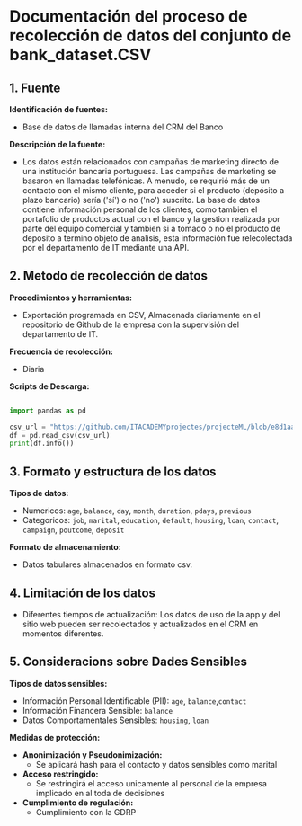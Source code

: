 # Documentación del proceso de recolección de datos del conjunto de bank_dataset.CSV
## 1. Fuente

**Identificación de fuentes:**
- Base de datos de llamadas interna del CRM del Banco

**Descripción de la fuente:**
- Los datos están relacionados con campañas de marketing directo de una institución bancaria portuguesa. Las campañas de marketing se basaron en llamadas telefónicas. A menudo, se requirió más de un contacto con el mismo cliente, para acceder si el producto (depósito a plazo bancario) sería ('sí') o no ('no') suscrito. La base de datos contiene información personal de los clientes, como tambien el portafolio de productos actual con el banco y la gestion realizada por parte del equipo comercial y tambien si a tomado o no el producto de deposito a termino objeto de analisis, esta información fue relecolectada por el departamento de IT mediante una API.
  
## 2. Metodo de recolección de datos

**Procedimientos y herramientas:**
- Exportación programada en CSV, Almacenada diariamente en el repositorio de Github de la empresa con la supervisión del departamento de IT.

**Frecuencia de recolección:**
- Diaria
  
**Scripts de Descarga:**

```python

import pandas as pd

csv_url = "https://github.com/ITACADEMYprojectes/projecteML/blob/e8d1aab0a24ddf55af9dfd9e83b1ea79e34c1af9/bank_dataset.CSV"
df = pd.read_csv(csv_url)
print(df.info())

```

## 3. Formato y estructura de los datos

**Tipos de datos:**
- Numericos: `age`, `balance`, `day`, `month`, `duration`, `pdays`, `previous`
- Categoricos: `job`, `marital`, `education`, `default`, `housing`, `loan`, `contact`, `campaign`, `poutcome`, `deposit`


**Formato de almacenamiento:**
- Datos tabulares almacenados en formato csv.

## 4. Limitación de los datos

- Diferentes tiempos de actualización: Los datos de uso de la app y del sitio web pueden ser recolectados y actualizados en el CRM en momentos diferentes.

## 5. Consideracions sobre Dades Sensibles

**Tipos de datos sensibles:**
- Información Personal Identificable (PII): `age`, `balance`,`contact`
- Información Financera Sensible: `balance`
- Datos Comportamentales Sensibles: `housing`, `loan`

**Medidas de protección:**
- **Anonimización y Pseudonimización:**
  - Se aplicará hash para el contacto y datos sensibles como marital
- **Acceso restringido:**
  - Se restringirá el acceso unicamente al personal de la empresa implicado en al toda de decisiones
- **Cumplimiento de regulación:**
  - Cumplimiento con la GDRP
